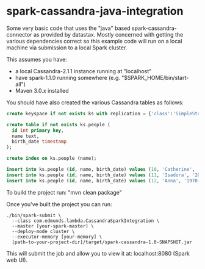 spark-cassandra-java-integration
================================

Some very basic code that uses the "java" based spark-cassandra-connector as provided by datastax.  Mostly concerned with getting the various dependencies correct so this example code will run on a local machine via submission to a local Spark cluster.  

This assumes you have:
* a local Cassandra-2.1.1 instance running at "localhost"
* have spark-1.1.0 running somewhere (e.g. "$SPARK_HOME/bin/start-all")
* Maven 3.0.x installed

You should have also created the various Cassandra tables as follows:

```sql
create keyspace if not exists ks with replication = {'class':'SimpleStrategy', 'replication_factor':1};

create table if not exists ks.people (
  id int primary key,
  name text,
  birth_date timestamp
);

create index on ks.people (name);

insert into ks.people (id, name, birth_date) values (10, 'Catherine', '1987-12-02');
insert into ks.people (id, name, birth_date) values (11, 'Isadora', '2004-09-08');
insert into ks.people (id, name, birth_date) values (12, 'Anna', '1970-10-02');
```

To build the project run: "mvn clean package"

Once you've built the project you can run:
```script
./bin/spark-submit \
  --class com.edmunds.lambda.CassandraSparkIntegration \
  --master [your-spark-master] \
  --deploy-mode cluster \
  --executor-memory [your-memory] \
  [path-to-your-project-dir]/target/spark-cassandra-1.0-SNAPSHOT.jar 
```
This will submit the job and allow you to view it at: localhost:8080 (Spark web UI).
